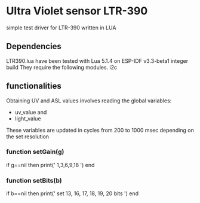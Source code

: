 #  Ultra Violet  sensor LTR-390
simple test driver for LTR-390 written in LUA 

## Dependencies

LTR390.lua have been tested with Lua 5.1.4 on ESP-IDF v3.3-beta1 integer build They require the following modules.
  i2c
  
## functionalities

Obtaining UV and ASL values ​​involves reading the global variables:
* uv_value and 
* light_value

These variables are updated in cycles from 200 to 1000 msec depending on the set resolution


### function setGain(g)

  if g==nil then print(' 1,3,6,9,18 ') end

### function setBits(b)
  if b==nil then print(' set 13, 16, 17, 18, 19, 20 bits ') end


